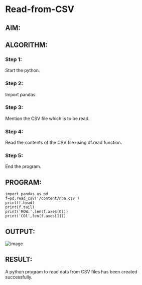 # Read-from-CSV

## AIM:

## ALGORITHM:
### Step 1:
Start the python.
### Step 2:
Import pandas.
### Step 3:
Mention the CSV file which is to be read.
### Step 4:
Read the contents of the CSV file using df.read function.
### Step 5:
End the program.
## PROGRAM:
```
import pandas as pd
f=pd.read_csv('/content/nba.csv')
print(f.head)
print(f.tail)
print('ROW:',len(f.axes[0]))
print('COl',len(f.axes[1]))

```
## OUTPUT:
![image](https://github.com/LATHIKESHWARAN/Read-from-CSV/assets/119393556/fb52d0d1-89ec-43ce-b8be-06a8ebb1f6a5)

## RESULT:
A python program to read data from CSV files has been created successfully.
